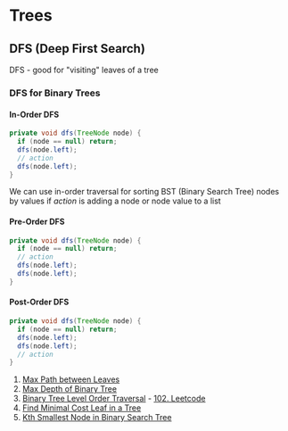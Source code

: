 # Trees

## DFS (Deep First Search)
DFS - good for "visiting" leaves of a tree

### DFS for Binary Trees

#### In-Order DFS
```java
private void dfs(TreeNode node) {
  if (node == null) return;
  dfs(node.left);
  // action
  dfs(node.left);
}
```
We can use in-order traversal for sorting BST (Binary Search Tree) nodes by values if _action_ is adding a node or node value to a list

#### Pre-Order DFS
```java
private void dfs(TreeNode node) {
  if (node == null) return;
  // action
  dfs(node.left);
  dfs(node.left);
}
```

#### Post-Order DFS
```java
private void dfs(TreeNode node) {
  if (node == null) return;
  dfs(node.left);
  dfs(node.left);
  // action
}
```

1. [Max Path between Leaves](https://github.com/LenarBad/interview-questions/blob/main/trees/max-path-sum-between-leaves-in-beenary-tree.java)
2. [Max Depth of Binary Tree](https://github.com/LenarBad/interview-questions/blob/main/trees/max-depth-of-binary-tree.java)
3. [Binary Tree Level Order Traversal](https://github.com/LenarBad/interview-questions/blob/main/trees/tree-level-order-traversal.java) - [102. Leetcode](https://leetcode.com/problems/binary-tree-level-order-traversal/)
4. [Find Minimal Cost Leaf in a Tree](https://github.com/LenarBad/interview-questions/blob/main/trees/minimal-cost-leaf-in-tree.java)
5. [Kth Smallest Node in Binary Search Tree](https://github.com/LenarBad/interview-questions/blob/main/trees/kth-smallest-node-in-bst.java)

